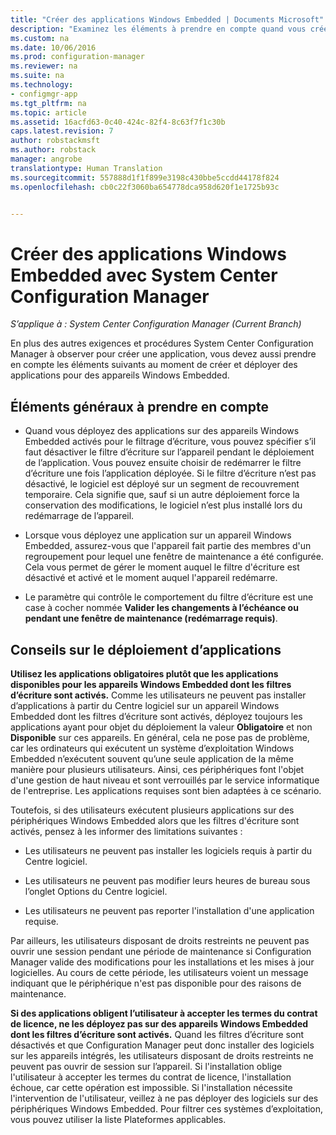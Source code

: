```yaml
---
title: "Créer des applications Windows Embedded | Documents Microsoft"
description: "Examinez les éléments à prendre en compte quand vous créez et déployez des applications pour appareils Windows Embedded."
ms.custom: na
ms.date: 10/06/2016
ms.prod: configuration-manager
ms.reviewer: na
ms.suite: na
ms.technology:
- configmgr-app
ms.tgt_pltfrm: na
ms.topic: article
ms.assetid: 16acfd63-0c40-424c-82f4-8c63f7f1c30b
caps.latest.revision: 7
author: robstackmsft
ms.author: robstack
manager: angrobe
translationtype: Human Translation
ms.sourcegitcommit: 557888d1f1f899e3198c430bbe5ccdd44178f824
ms.openlocfilehash: cb0c22f3060ba654778dca958d620f1e1725b93c


---
```

# <a name="create-windows-embedded-applications-with-system-center-configuration-manager"></a>Créer des applications Windows Embedded avec System Center Configuration Manager

*S’applique à : System Center Configuration Manager (Current Branch)*

En plus des autres exigences et procédures System Center Configuration Manager à observer pour créer une application, vous devez aussi prendre en compte les éléments suivants au moment de créer et déployer des applications pour des appareils Windows Embedded.  

## <a name="general-considerations"></a>Éléments généraux à prendre en compte  

-   Quand vous déployez des applications sur des appareils Windows Embedded activés pour le filtrage d’écriture, vous pouvez spécifier s’il faut désactiver le filtre d’écriture sur l’appareil pendant le déploiement de l’application. Vous pouvez ensuite choisir de redémarrer le filtre d’écriture une fois l’application déployée. Si le filtre d’écriture n’est pas désactivé, le logiciel est déployé sur un segment de recouvrement temporaire. Cela signifie que, sauf si un autre déploiement force la conservation des modifications, le logiciel n’est plus installé lors du redémarrage de l’appareil.  

-   Lorsque vous déployez une application sur un appareil Windows Embedded, assurez-vous que l'appareil fait partie des membres d'un regroupement pour lequel une fenêtre de maintenance a été configurée. Cela vous permet de gérer le moment auquel le filtre d'écriture est désactivé et activé et le moment auquel l'appareil redémarre.  

-   Le paramètre qui contrôle le comportement du filtre d’écriture est une case à cocher nommée **Valider les changements à l’échéance ou pendant une fenêtre de maintenance (redémarrage requis)**.  

## <a name="tips-for-deploying-applications"></a>Conseils sur le déploiement d’applications  

**Utilisez les applications obligatoires plutôt que les applications disponibles pour les appareils Windows Embedded dont les filtres d’écriture sont activés.** Comme les utilisateurs ne peuvent pas installer d’applications à partir du Centre logiciel sur un appareil Windows Embedded dont les filtres d’écriture sont activés, déployez toujours les applications ayant pour objet du déploiement la valeur **Obligatoire** et non **Disponible** sur ces appareils. En général, cela ne pose pas de problème, car les ordinateurs qui exécutent un système d’exploitation Windows Embedded n’exécutent souvent qu’une seule application de la même manière pour plusieurs utilisateurs. Ainsi, ces périphériques font l'objet d'une gestion de haut niveau et sont verrouillés par le service informatique de l'entreprise. Les applications requises sont bien adaptées à ce scénario.

 Toutefois, si des utilisateurs exécutent plusieurs applications sur des périphériques Windows Embedded alors que les filtres d'écriture sont activés, pensez à les informer des limitations suivantes :  

-   Les utilisateurs ne peuvent pas installer les logiciels requis à partir du Centre logiciel.  

-   Les utilisateurs ne peuvent pas modifier leurs heures de bureau sous l’onglet Options du Centre logiciel.  

-   Les utilisateurs ne peuvent pas reporter l'installation d'une application requise.  

Par ailleurs, les utilisateurs disposant de droits restreints ne peuvent pas ouvrir une session pendant une période de maintenance si Configuration Manager valide des modifications pour les installations et les mises à jour logicielles. Au cours de cette période, les utilisateurs voient un message indiquant que le périphérique n'est pas disponible pour des raisons de maintenance.  

**Si des applications obligent l’utilisateur à accepter les termes du contrat de licence, ne les déployez pas sur des appareils Windows Embedded dont les filtres d’écriture sont activés.** Quand les filtres d’écriture sont désactivés et que Configuration Manager peut donc installer des logiciels sur les appareils intégrés, les utilisateurs disposant de droits restreints ne peuvent pas ouvrir de session sur l’appareil. Si l'installation oblige l'utilisateur à accepter les termes du contrat de licence, l'installation échoue, car cette opération est impossible. Si l'installation nécessite l'intervention de l'utilisateur, veillez à ne pas déployer des logiciels sur des périphériques Windows Embedded. Pour filtrer ces systèmes d’exploitation, vous pouvez utiliser la liste Plateformes applicables.  



<!--HONumber=Dec16_HO3-->


